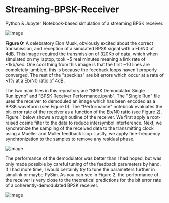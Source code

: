 # Streaming-BPSK-Receiver
Python &amp; Jupyter Notebook-based simulation of a streaming BPSK receiver.

![image](https://user-images.githubusercontent.com/5545285/144552554-49c4e1ac-bcc0-4dd6-9502-ff2b22e86f23.png)

**Figure 0:** A celebratory Elon Musk, obviously excited about the correct transmission, and reception of a simulated BPSK signal with a Eb/N0 of 4dB. This image required the transmission of 320Kb of data, which when simulated on my laptop, took ~5 real minutes meaning a link rate of ~1kb/sec. One cool thing from this image is that the first ~10 lines are completely jumbled, this is because the feedback loops haven't properly converged. The rest of the "speckles" are bit errors which occur at a rate of ~1% at a Eb/N0 ratio of 4dB.

The two main files in this repository are "BPSK Demodulator Single Run.ipynb" and "BPSK Receiver Performance.ipynb". The "Single Run" file uses the receiver to demoduled an image which has been encoded as a BPSK waveform (see Figure 0). The "Performance" notebook evaluates the bit-error rate of the receiver as a function of the Eb/N0 ratio (see Figure 2). Figure 1 below shows a rough outline of the receiver. We first apply a root-raised cosine filter to the data to reduce intersymbol interference. Next, we synchronize the sampling of the received data to the transmitting clock using a Mueller and Muller feedback loop. Lastly, we apply fine-frequency synchronization to the samples to remove any residual phase. 

![image](https://user-images.githubusercontent.com/5545285/144552830-7f345aca-4ce1-4856-867d-11888927b8aa.png)

The performance of the demodulator was better than I had hoped, but was only made possible by careful tuning of the feedback parameters by hand. If I had more time, I would certainly try to tune the parameters further in simulink or maybe PySim. As you can see in Figure 2, the performance of the receiver is very close to the theoretical predictions for the bit error rate of a coherently-demodulated BPSK receiver.

![image](https://user-images.githubusercontent.com/5545285/144552845-1488bc95-ff06-47a8-a818-de914f99d780.png)
